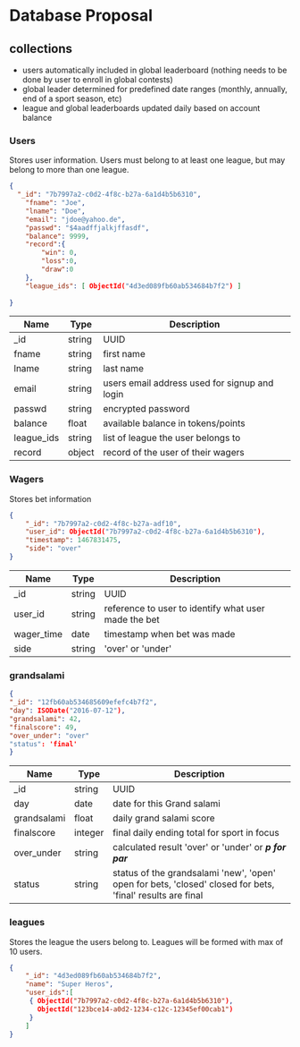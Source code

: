 # Database Proposal

## collections

- users automatically included in global leaderboard (nothing needs to be done by user to enroll in global contests)
- global leader determined for predefined date ranges (monthly, annually, end of a sport season, etc)
- league and global leaderboards updated daily based on account balance

### Users
Stores user information. Users must belong to at least one league, but may belong to more than one league.

```json
{
  "_id": "7b7997a2-c0d2-4f8c-b27a-6a1d4b5b6310",
	"fname": "Joe",
	"lname": "Doe",
	"email": "jdoe@yahoo.de",
	"passwd": "$4aadffjalkjffasdf",
	"balance": 9999,
	"record":{
		"win": 0,
		"loss":0,
		"draw":0
	},
	"league_ids": [ ObjectId("4d3ed089fb60ab534684b7f2") ]
	
}
```

| Name        | Type         | Description  |
| ------------- |-------------| -----|
| _id      | string | UUID |
| fname | string      |   first name |
| lname | string      |    last name |
| email | string      |    users email address used for signup and login |
| passwd | string      |    encrypted password |
| balance | float      |    available balance in tokens/points |
| league_ids | string  | list of league the user belongs to|
| record | object | record of the user of their wagers


### Wagers
Stores bet information

```json
{
	"_id": "7b7997a2-c0d2-4f8c-b27a-adf10",
	"user_id": ObjectId("7b7997a2-c0d2-4f8c-b27a-6a1d4b5b6310"),
	"timestamp": 1467831475,
	"side": "over"
}
```

| Name        | Type         | Description  |
| ------------- |-------------| -----|
| _id      | string | UUID |
| user_id | string      | reference to user to identify what user made the bet |
| wager_time     | date | timestamp when bet was made |
| side | string | 'over' or 'under' |


### grandsalami

```json
{
"_id": "12fb60ab534685609efefc4b7f2",
"day": ISODate("2016-07-12"),
"grandsalami": 42,
"finalscore": 49,
"over_under": "over"
"status": 'final'
}
```

| Name        | Type         | Description  |
| ------------- |-------------| -----|
| _id      | string | UUID |
| day | date     | date for this Grand salami |
| grandsalami    | float | daily grand salami score |
| finalscore | integer |final daily ending total for sport in focus |
| over_under | string | calculated result 'over' or 'under' or ***p for par*** |
| status  | string | status of the grandsalami 'new', 'open' open for bets, 'closed' closed for bets, 'final' results are final|

### leagues
Stores the league the users belong to. Leagues will be formed with max of 10 users.

```json
{
	"_id": "4d3ed089fb60ab534684b7f2",
	"name": "Super Heros",
	"user_ids":[ 
	 { ObjectId("7b7997a2-c0d2-4f8c-b27a-6a1d4b5b6310"),
	   ObjectId("123bce14-a0d2-1234-c12c-12345ef00cab1")
	 }
	]
}
```
